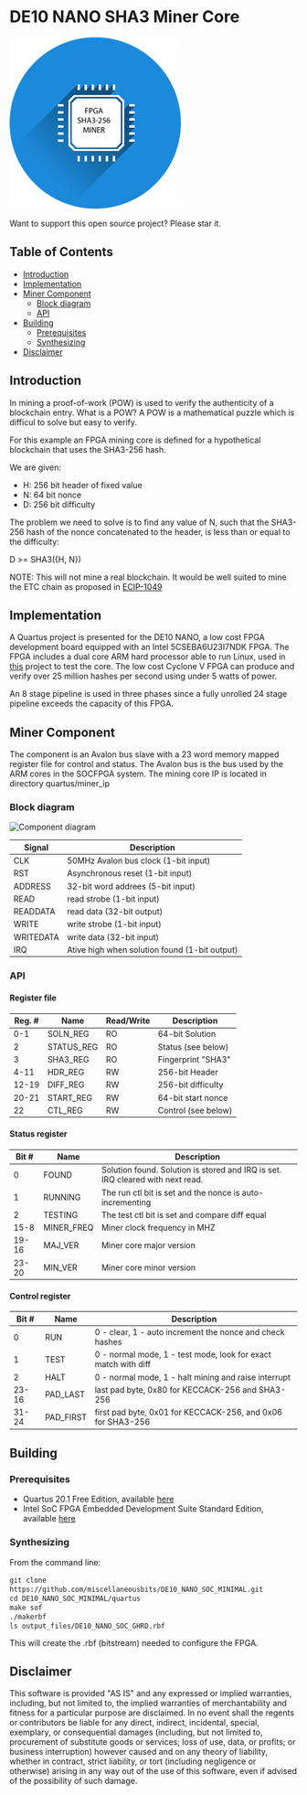 # DE10 NANO SHA3 Miner Core

![FPGA mining](quartus/doc/miner.png)

Want to support this open source project? Please star it.

## Table of Contents

* [Introduction](#introduction)
* [Implementation](#implementation)
* [Miner Component](#miner_component)
	* [Block diagram](#block_diagram)
	* [API](#api)
* [Building](#building)
   * [Prerequisites](#prerequisites)
   * [Synthesizing](#synthesizing)
* [Disclaimer](#disclaimer)

## Introduction

In mining a proof-of-work (POW) is used to verify the authenticity of a blockchain entry. What is a POW?
A POW is a mathematical puzzle which is difficul to solve but easy to verify.

For this example an FPGA mining core is defined for a hypothetical blockchain that uses the SHA3-256 hash.

We are given:

- H: 256 bit header of fixed value
- N: 64 bit nonce
- D: 256 bit difficulty

The problem we need to solve is to find any value of N, such that the SHA3-256 hash of the nonce concatenated
to the header, is less than or equal to the difficulty:

D >= SHA3({H, N})

NOTE: This will not mine a real blockchain. It would be well suited to mine the ETC chain as proposed
in [ECIP-1049](https://github.com/ethereumclassic/ECIPs/issues/13)

## Implementation

A Quartus project is presented for the DE10 NANO, a low cost FPGA development board equipped with
an Intel 5CSEBA6U23I7NDK FPGA. The FPGA includes a dual core ARM hard processor able to run Linux,
used in [this](https://github.com/miscellaneousbits/linux-socfpga-sha3-miner.git) project to test the core.
The low cost Cyclone V FPGA can produce and verify over 25 million hashes
per second using under 5 watts of power.

An 8 stage pipeline is used in three phases since a fully unrolled
24 stage pipeline exceeds the capacity of this FPGA.

## Miner Component

The component is an Avalon bus slave with a 23 word memory mapped register file for control and status.
The Avalon bus is the bus used by the ARM cores in the SOCFPGA system. The mining core IP is located
in directory quartus/miner_ip

### Block diagram

![Component diagram](quartus_18.1/doc/block.png)

| Signal | Description|
| --- | --- |
| CLK| 50MHz Avalon bus clock (1-bit input) |
| RST | Asynchronous reset (1-bit input) |
| ADDRESS | 32-bit word addrees (5-bit input) |
| READ | read strobe (1-bit input) |
| READDATA | read data (32-bit output) |
| WRITE | write strobe (1-bit input) |
| WRITEDATA | write data (32-bit input) |
| IRQ | Ative high when solution found (1-bit output) |

### API

#### Register file

| Reg. # | Name | Read/Write | Description|
| --- | --- | --- | --- |
| 0-1 | SOLN_REG | RO | 64-bit Solution |
| 2 | STATUS_REG | RO | Status (see below) |
| 3 | SHA3_REG | RO | Fingerprint "SHA3" |
| 4-11 | HDR_REG | RW | 256-bit Header |
| 12-19 | DIFF_REG | RW | 256-bit difficulty |
| 20-21 | START_REG | RW | 64-bit start nonce |
| 22 | CTL_REG | RW | Control (see below) |

#### Status register

| Bit # | Name | Description |
| --- | --- | --- |
| 0 | FOUND | Solution found. Solution is stored and IRQ is set. IRQ cleared with next read. |
| 1 | RUNNING | The run ctl bit is set and the nonce is auto-incrementing |
| 2 | TESTING | The test ctl bit is set and compare diff equal |
| 15-8 | MINER_FREQ | Miner clock frequency in MHZ |
| 19-16 | MAJ_VER | Miner core major version |
| 23-20 | MIN_VER | Miner core minor version |

#### Control register

| Bit # | Name | Description |
| --- | --- | --- |
| 0 | RUN | 0 - clear, 1 - auto increment the nonce and check hashes |
| 1 | TEST | 0 - normal mode, 1 - test mode, look for exact match with diff |
| 2 | HALT | 0 - normal mode, 1 - halt mining and raise interrupt |
| 23-16 | PAD_LAST | last pad byte, 0x80 for KECCACK-256 and SHA3-256 |
| 31-24 | PAD_FIRST | first pad byte, 0x01 for KECCACK-256, and 0x06 for SHA3-256 |

## Building

### Prerequisites

- Quartus 20.1 Free Edition, available [here](https://fpgasoftware.intel.com/?edition=lite)
- Intel SoC FPGA Embedded Development Suite Standard Edition, available [here](https://fpgasoftware.intel.com/soceds/20.1/?edition=standard)

### Synthesizing

From the command line:
```
git clone https://github.com/miscellaneousbits/DE10_NANO_SOC_MINIMAL.git
cd DE10_NANO_SOC_MINIMAL/quartus
make sof
./makerbf
ls output_files/DE10_NANO_SOC_GHRD.rbf
```
This will create the .rbf (bitstream) needed to configure the FPGA.

## Disclaimer

This software is provided "AS IS" and any expressed or implied warranties, including, but not limited to, the implied warranties of merchantability and fitness for a particular purpose are disclaimed. In no event shall the regents or contributors be liable for any direct, indirect, incidental, special, exemplary, or consequential damages (including, but not limited to, procurement of substitute goods or services; loss of use, data, or profits; or business interruption) however caused and on any theory of liability, whether in contract, strict liability, or tort (including negligence or otherwise) arising in any way out of the use of this software, even if advised of the possibility of such damage.  
